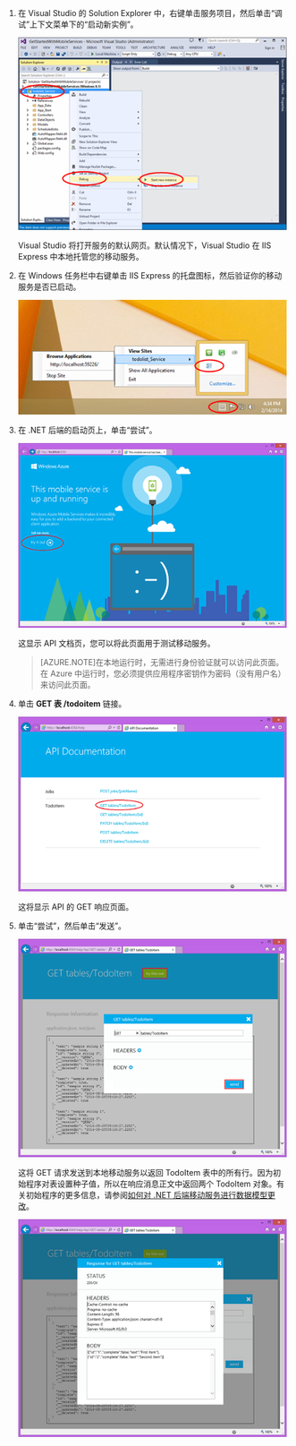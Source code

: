 
1. 在 Visual Studio 的 Solution Explorer 中，右键单击服务项目，然后单击“调试”上下文菜单下的“启动新实例”。

    ![在本地启动移动服务项目](./media/mobile-services-dotnet-backend-test-local-service-api-documentation/vs-start-debug-service-project.png)

    Visual Studio 将打开服务的默认网页。默认情况下，Visual Studio 在 IIS Express 中本地托管您的移动服务。

2. 在 Windows 任务栏中右键单击 IIS Express 的托盘图标，然后验证你的移动服务是否已启动。

	 ![在任务栏中验证移动服务](./media/mobile-services-dotnet-backend-test-local-service-api-documentation/iis-express-tray.png)

3. 在 .NET 后端的启动页上，单击“尝试”。

    ![移动服务启动页](./media/mobile-services-dotnet-backend-test-local-service-api-documentation/service-welcome-page.png)

    这显示 API 文档页，您可以将此页面用于测试移动服务。

	>[AZURE.NOTE]在本地运行时，无需进行身份验证就可以访问此页面。在 Azure 中运行时，您必须提供应用程序密钥作为密码（没有用户名）来访问此页面。

4. 单击 **GET 表 /todoitem** 链接。

	![](./media/mobile-services-dotnet-backend-test-local-service-api-documentation/service-api-documentation-page.png)
   	
	这将显示 API 的 GET 响应页面。

5. 单击“尝试”，然后单击“发送”。
 
	![](./media/mobile-services-dotnet-backend-test-local-service-api-documentation/service-try-this-out-get-todoitems.png)

	这将 GET 请求发送到本地移动服务以返回 TodoItem 表中的所有行。因为初始程序对表设置种子值，所以在响应消息正文中返回两个 TodoItem 对象。有关初始程序的更多信息，请参阅[如何对 .NET 后端移动服务进行数据模型更改](/documentation/articles/mobile-services-dotnet-backend-how-to-use-code-first-migrations)。

	![](./media/mobile-services-dotnet-backend-test-local-service-api-documentation/service-try-this-out-get-response.png)

<!---HONumber=71-->